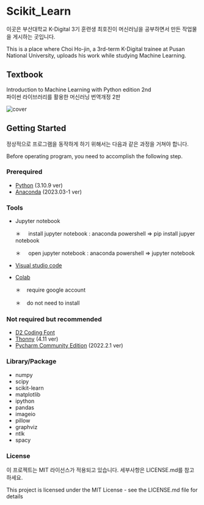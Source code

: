 # Scikit_Learn
이곳은 부산대학교 K-Digital 3기 훈련생 최호진이 머신러닝을 공부하면서 만든 작업물을 게시하는 곳입니다.

This is a place where Choi Ho-jin, a 3rd-term K-Digital trainee at Pusan National University, uploads his work while studying Machine Learning.


## Textbook
Introduction to Machine Learning with Python edition 2nd <br/>
파이썬 라이브러리를 활용한 머신러닝 번역개정 2판


![cover](https://github.com/Gansaw/Machine_Learning/assets/86204430/2ca82d24-dafc-40fa-ab32-9f88ebe0f150)


## Getting Started
정상적으로 프로그램을 동작하게 하기 위해서는 다음과 같은 과정을 거쳐야 합니다.

Before operating program, you need to accomplish the following step.


### Prerequired
+ [Python](https://www.python.org/downloads/release/python-3109/) (3.10.9 ver)
+ [Anaconda](https://www.anaconda.com/download) (2023.03-1 ver)


### Tools
+ Jupyter notebook
  
    ＊  &nbsp;  &nbsp;  install jupyter notebook : anaconda powershell => pip install jupyer notebook

    ＊  &nbsp;  &nbsp;  open jupyter notebook : anaconda powershell => jupyter notebook
       
+ [Visual studio code](https://code.visualstudio.com/download)
+ [Colab](https://colab.research.google.com/?utm_source=scs-index)

    ＊ &nbsp;&nbsp; require google account
  
    ＊ &nbsp;&nbsp; do not need to install
  

### Not required but recommended
+ [D2 Coding Font](https://github.com/naver/d2codingfont)
+ [Thonny](https://thonny.org/) (4.11 ver)
+ [Pycharm Community Edition](https://www.jetbrains.com/pycharm/download/?section=windows) (2022.2.1 ver)


### Library/Package
+ numpy
+ scipy
+ scikit-learn
+ matplotlib
+ ipython
+ pandas
+ imageio
+ pillow
+ graphviz
+ ntlk
+ spacy

### License
이 프로젝트는 MIT 라이선스가 적용되고 있습니다. 세부사항은 LICENSE.md를 참고하세요.

This project is licensed under the MIT License - see the LICENSE.md file for details
